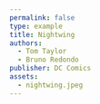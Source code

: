 ```yaml
---
permalink: false
type: example
title: Nightwing
authors: 
  - Tom Taylor 
  - Bruno Redondo 
publisher: DC Comics
assets: 
  - nightwing.jpeg
---
```

